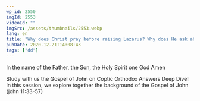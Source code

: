 ```yaml
---
wp_id: 2550
imgId: 2553
videoId: ""
imgSrc: /assets/thumbnails/2553.webp
lang: en
title: "Why does Christ pray before raising Lazarus? Why does He ask about the location of the tomb? by Fr. Gabriel Wissa"
pubDate: 2020-12-21T14:08:43
tags: ["dd"]
---
```


<!-- page: 6 -->

<p>In the name of the Father, the Son, the Holy Spirit one God Amen</p>
<p>Study with us the Gospel of John on Coptic Orthodox Answers Deep Dive! In this session, we explore together the background of the Gospel of John (john 11:33-57)</p>
